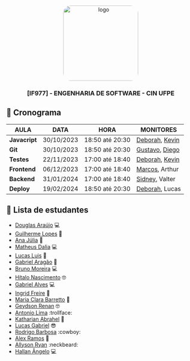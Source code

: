 <div align="center">

  <img src="https://user-images.githubusercontent.com/42525687/203692147-cb274f74-7e73-4869-b460-1dc967fb4786.png" alt="logo" width="200" height="auto" style="border-radius:20px;" />

  <h3>
    [IF977] - ENGENHARIA DE SOFTWARE - CIN UFPE
  </h3>

</div>

## :calendar: Cronograma

| AULA          | DATA       | HORA            | MONITORES                                                                          |
| ------------- | ---------- | --------------- | ---------------------------------------------------------------------------------- |
| **Javacript** | 30/10/2023 | 18:50 até 20:30 | [Deborah](https://github.com/debespindola), [Kevin](https://github.com/kevbeltrao) |
| **Git**       | 30/10/2023 | 18:50 até 20:30 | [Gustavo](https://github.com/gustavo-ghcs), [Diego](https://github.com/Diragonz)   |
| **Testes**    | 22/11/2023 | 17:00 até 18:40 | [Deborah](https://github.com/debespindola), [Kevin](https://github.com/kevbeltrao) |
| **Frontend**  | 06/12/2023 | 17:00 até 18:40 | [Marcos](https://github.com/marcoslima12), Arthur                                  |
| **Backend**   | 31/01/2024 | 17:00 até 18:40 | [Sidney](https://github.com/silvercent011), Valter                                 |
| **Deploy**    | 19/02/2024 | 18:50 até 20:30 | [Deborah](https://github.com/debespindola), Lucas                                  |

## :fairy: Lista de estudantes

- [Douglas Araújo](https://github.com/thedouglasaraujo) :computer:
- [Guilherme Lopes](https://github.com/guilopesrbc) :rocket:
- [Ana Júlia](https://github.com/AnaJulia22) :fairy:
- [Matheus Dalia](https://github.com/MatheusDalia) :computer:
- [Lucas Luis](https://github.com/LucasLuis-Dev) :rocket:
- [Gabriel Aragão](https://github.com/gabrielaragao01) :banana:
- [Bruno Moreira](https://github.com/brunom764) :computer:
- [Hítalo Nascimento](https://github.com/HitaloNasc) :nerd_face:
- [Gabriel Alves](https://github.com/gaba23) :computer:
- [Ingrid Freire](https://github.com/ingridfsl) :ghost:
- [Maria Clara Barretto](https://github.com/clarabarretto) :mirror_ball:
- [Geydson Renan](https://github.com/geydsonrenan) :nerd_face:
- [Antonio Lima](https://github.com/antoniohslima) :trollface: 
- [Katharian Abrahel](https://github.com/katharianabrahel) :ghost:
- [Lucas Gabriel](https://github.com/LucasGaab) :sunglasses:
- [Rodrigo Barbosa](https://github.com/RodrigoBarbosaa) :cowboy:
- [Alex Ramos](https://github.com/Alexramoss) :star_struck:
- [Allyson Ryan](https://github.com/AllysonRyanE) :neckbeard:
- [Hallan Ângelo](https://github.com/hallanangelo) :computer:

